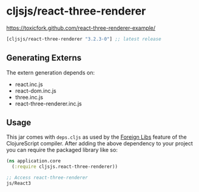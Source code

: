 # cljsjs/react-three-renderer

https://toxicfork.github.com/react-three-renderer-example/

[](dependency)
```clojure
[cljsjs/react-three-renderer "3.2.3-0"] ;; latest release
```
[](/dependency)

## Generating Externs

The extern generation depends on:

* react.inc.js
* react-dom.inc.js
* three.inc.js
* react-three-renderer.inc.js

## Usage

This jar comes with `deps.cljs` as used by the [Foreign Libs][flibs] feature
of the ClojureScript compiler. After adding the above dependency to your project
you can require the packaged library like so:

```clojure
(ns application.core
  (:require cljsjs.react-three-renderer))

;; Access react-three-renderer
js/React3
```

[flibs]: https://github.com/clojure/clojurescript/wiki/Packaging-Foreign-Dependencies
